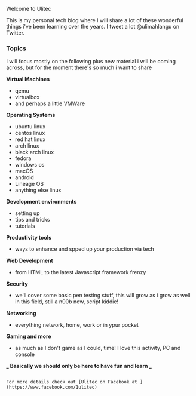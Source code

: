 Welcome to Ulitec


This is my personal tech blog where I will share a lot of these wonderful things i've been learning over the years. I tweet a lot @ulimahlangu on Twitter.


### Topics


I will focus mostly on the following plus new material i will be coming across, but for the moment there's so much i want to share 


**Virtual Machines**
- qemu
- virtualbox
- and perhaps a little VMWare


**Operating Systems**
- ubuntu linux
- centos linux
- red hat linux
- arch linux
- black arch linux
- fedora 
- windows os
- macOS
- android
- Lineage OS
- anything else linux


**Development environments**
- setting up
- tips and tricks
- tutorials


**Productivity tools**
- ways to enhance and spped up your production via tech


**Web Development**
- from HTML to the latest Javascript framework frenzy


**Security**
- we'll cover some basic pen testing stuff, this will grow as i grow as well in this field, still a n00b now, script kiddie! 


**Networking**
- everything network, home, work or in ypur pocket


**Gaming and more**
- as much as I don't game as I could, time! I love this activity, PC  and console

 **_ Basically we should only be here to have fun and learn _**
 
```

For more details check out [Ulitec on Facebook at ](https://www.facebook.com/1ulitec)

